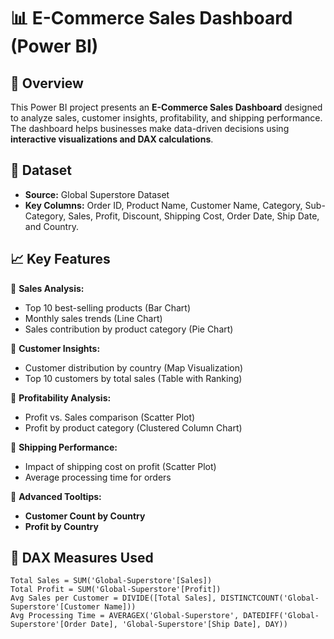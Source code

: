 # 📊 E-Commerce Sales Dashboard (Power BI)

## 📍 Overview  
This Power BI project presents an **E-Commerce Sales Dashboard** designed to analyze sales, customer insights, profitability, and shipping performance. The dashboard helps businesses make data-driven decisions using **interactive visualizations and DAX calculations**.

## 📂 Dataset  
- **Source:** Global Superstore Dataset  
- **Key Columns:** Order ID, Product Name, Customer Name, Category, Sub-Category, Sales, Profit, Discount, Shipping Cost, Order Date, Ship Date, and Country.  

## 📈 Key Features  
🔹 **Sales Analysis:**  
- Top 10 best-selling products (Bar Chart)  
- Monthly sales trends (Line Chart)  
- Sales contribution by product category (Pie Chart)  

🔹 **Customer Insights:**  
- Customer distribution by country (Map Visualization)  
- Top 10 customers by total sales (Table with Ranking)  

🔹 **Profitability Analysis:**  
- Profit vs. Sales comparison (Scatter Plot)  
- Profit by product category (Clustered Column Chart)  

🔹 **Shipping Performance:**  
- Impact of shipping cost on profit (Scatter Plot)  
- Average processing time for orders  

🔹 **Advanced Tooltips:**  
- **Customer Count by Country**  
- **Profit by Country**  

## 📌 DAX Measures Used  
```DAX
Total Sales = SUM('Global-Superstore'[Sales])
Total Profit = SUM('Global-Superstore'[Profit])
Avg Sales per Customer = DIVIDE([Total Sales], DISTINCTCOUNT('Global-Superstore'[Customer Name]))
Avg Processing Time = AVERAGEX('Global-Superstore', DATEDIFF('Global-Superstore'[Order Date], 'Global-Superstore'[Ship Date], DAY))
